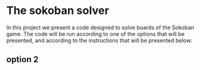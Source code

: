 # The sokoban solver
In this project we present a code designed to solve boards of the Sokoban game.
The code will be run according to one of the options that will be presented, and according to the instructions that will be presented below:
## option 2



